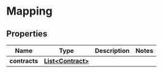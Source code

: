 

# Mapping


## Properties

| Name | Type | Description | Notes |
|------------ | ------------- | ------------- | -------------|
|**contracts** | [**List&lt;Contract&gt;**](Contract.md) |  |  |
